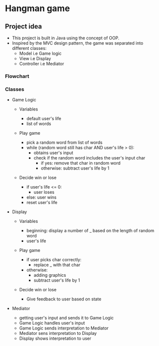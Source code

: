 # Hangman game
## Project idea
  -  This project is built in Java using the concept of OOP.
  - Inspired by the MVC design pattern, the game was separated into different classes:
    - Model i.e Game logic
    - View i.e Display 
    - Controller i.e Mediator

### Flowchart

    
### Classes
  - Game Logic
    - Variables
      - default user's life
      - list of words
    
    - Play game
      - pick a random word from list of words
      - while (random word still has char AND user's life > 0):
        - obtains user's input
        - check if the random word includes the user's input char
            - if yes: remove that char in random word
            - otherwise: subtract user's life by 1
    
    - Decide win or lose
      - if user's life <= 0: 
        - user loses
      - else: user wins
      - reset user's life


  - Display
    - Variables
      - beginning: display a number of _ based on the length of random word
      - user's life
    
    - Play game
      - if user picks char correctly:
        - replace _ with that char
      - otherwise:
        - adding graphics
        - subtract user's life by 1 
      
    - Decide win or lose
      - Give feedback to user based on state 


  - Mediator
    - getting user's input and sends it to Game Logic
    - Game Logic handles user's input
    - Game Logic sends interpretation to Mediator
    - Mediator sens interpretation to Display
    - Display shows interpretation to user


